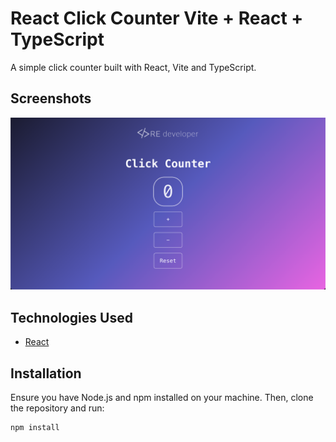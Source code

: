 # React Click Counter Vite + React + TypeScript

A simple click counter built with React, Vite and TypeScript.

## Screenshots

![Click Counter](./screenshots/click-counter-screenshot.png)

## Technologies Used

- [React](https://reactjs.org/)

## Installation

Ensure you have Node.js and npm installed on your machine. Then, clone the repository and run:

```bash
npm install
